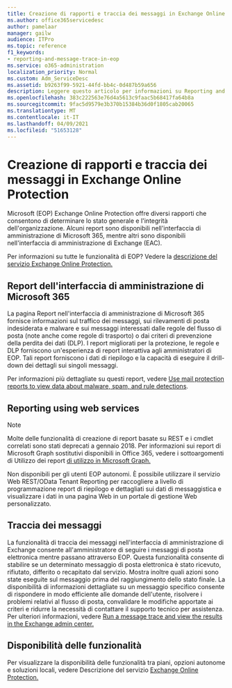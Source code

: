```yaml
---
title: Creazione di rapporti e traccia dei messaggi in Exchange Online Protection
ms.author: office365servicedesc
author: pamelaar
manager: gailw
audience: ITPro
ms.topic: reference
f1_keywords:
- reporting-and-message-trace-in-eop
ms.service: o365-administration
localization_priority: Normal
ms.custom: Adm_ServiceDesc
ms.assetid: b9263f99-5921-44fd-bb4c-0d487b59a656
description: Leggere questo articolo per informazioni su Reporting and message trace in Microsoft Exchange Online Protection (EOP).
ms.openlocfilehash: 383c222563e76d4a5613c9faac5b68417fa64b8a
ms.sourcegitcommit: 9fac5d9579e3b370b15384b36d0f1805cab20065
ms.translationtype: MT
ms.contentlocale: it-IT
ms.lasthandoff: 04/09/2021
ms.locfileid: "51653128"
---
```

# <a name="reporting-and-message-trace-in-exchange-online-protection"></a>Creazione di rapporti e traccia dei messaggi in Exchange Online Protection

Microsoft (EOP) Exchange Online Protection offre diversi rapporti che consentono di determinare lo stato generale e l'integrità dell'organizzazione. Alcuni report sono disponibili nell'interfaccia di amministrazione di Microsoft 365, mentre altri sono disponibili nell'interfaccia di amministrazione di Exchange (EAC).

Per informazioni su tutte le funzionalità di EOP? Vedere la [descrizione del servizio Exchange Online Protection.](exchange-online-protection-service-description.md)

## <a name="microsoft-365-admin-center-reports"></a>Report dell'interfaccia di amministrazione di Microsoft 365

La pagina Report nell'interfaccia di amministrazione di Microsoft 365 fornisce informazioni sul traffico dei messaggi, sui rilevamenti di posta indesiderata e malware e sui messaggi interessati dalle regole del flusso di posta (note anche come regole di trasporto) o dai criteri di prevenzione della perdita dei dati (DLP). I report migliorati per la protezione, le regole e DLP forniscono un'esperienza di report interattiva agli amministratori di EOP. Tali report forniscono i dati di riepilogo e la capacità di eseguire il drill-down dei dettagli sui singoli messaggi.

Per informazioni più dettagliate su questi report, vedere [Use mail protection reports to view data about malware, spam, and rule detections](/exchange/monitoring/use-mail-protection-reports).

## <a name="reporting-using-web-services"></a>Reporting using web services

> [!NOTE]
> Molte delle funzionalità di creazione di report basate su REST e i cmdlet correlati sono stati deprecati a gennaio 2018. Per informazioni sui report di Microsoft Graph sostitutivi disponibili in Office 365, vedere i sottoargomenti di Utilizzo dei report [di utilizzo in Microsoft Graph.](/graph/api/resources/report)

Non disponibili per gli utenti EOP autonomi. È possibile utilizzare il servizio Web REST/OData Tenant Reporting per raccogliere a livello di programmazione report di riepilogo e dettagliati sui dati di messaggistica e visualizzare i dati in una pagina Web in un portale di gestione Web personalizzato.

## <a name="message-trace"></a>Traccia dei messaggi

La funzionalità di traccia dei messaggi nell'interfaccia di amministrazione di Exchange consente all'amministratore di seguire i messaggi di posta elettronica mentre passano attraverso EOP. Questa funzionalità consente di stabilire se un determinato messaggio di posta elettronica è stato ricevuto, rifiutato, differito o recapitato dal servizio. Mostra inoltre quali azioni sono state eseguite sul messaggio prima del raggiungimento dello stato finale. La disponibilità di informazioni dettagliate su un messaggio specifico consente di rispondere in modo efficiente alle domande dell'utente, risolvere i problemi relativi al flusso di posta, convalidare le modifiche apportate ai criteri e ridurre la necessità di contattare il supporto tecnico per assistenza. Per ulteriori informazioni, vedere [Run a message trace and view the results in the Exchange admin center.](/exchange/monitoring/trace-an-email-message/run-a-message-trace-and-view-results)

## <a name="feature-availability"></a>Disponibilità delle funzionalità

Per visualizzare la disponibilità delle funzionalità tra piani, opzioni autonome e soluzioni locali, vedere Descrizione del servizio [Exchange Online Protection.](exchange-online-protection-service-description.md)